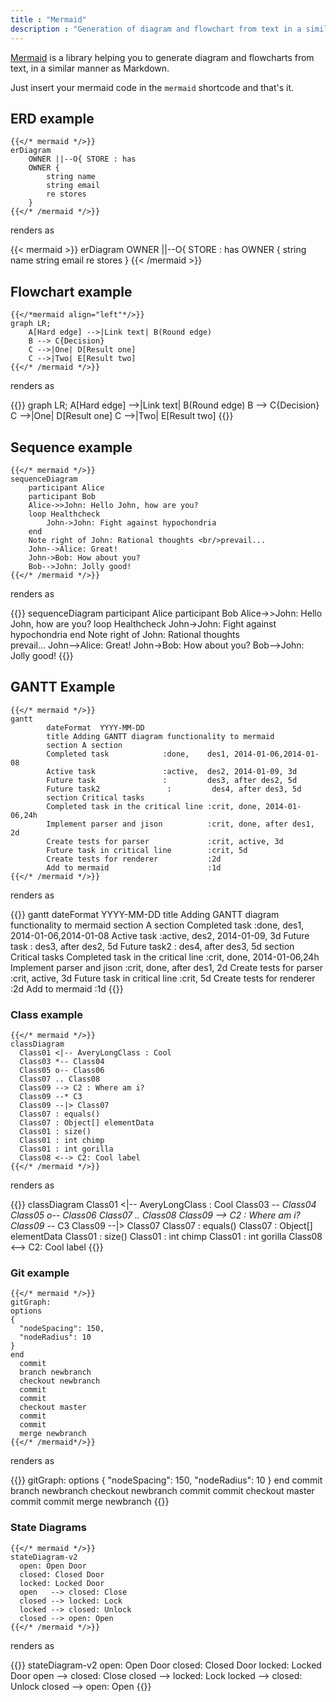 ```yaml
---
title : "Mermaid"
description : "Generation of diagram and flowchart from text in a similar manner as markdown"
---
```


[Mermaid](https://mermaidjs.github.io/) is a library helping you to generate diagram and flowcharts from text, in a similar manner as Markdown.

Just insert your mermaid code in the `mermaid` shortcode and that's it.

## ERD example

    {{</* mermaid */>}}
    erDiagram
        OWNER ||--O{ STORE : has
        OWNER {
            string name
            string email
            re stores
        }
    {{</* /mermaid */>}}


renders as

{{< mermaid >}}
erDiagram
    OWNER ||--O{ STORE : has
    OWNER {
        string name
        string email
        re stores
    }
{{< /mermaid >}}

## Flowchart example

    {{</*mermaid align="left"*/>}}
    graph LR;
        A[Hard edge] -->|Link text| B(Round edge)
        B --> C{Decision}
        C -->|One| D[Result one]
        C -->|Two| E[Result two]
    {{</* /mermaid */>}}

renders as

{{<mermaid align="left">}}
graph LR;
    A[Hard edge] -->|Link text| B(Round edge)
    B --> C{Decision}
    C -->|One| D[Result one]
    C -->|Two| E[Result two]
{{</mermaid>}}

## Sequence example

    {{</* mermaid */>}}
    sequenceDiagram
        participant Alice
        participant Bob
        Alice->>John: Hello John, how are you?
        loop Healthcheck
            John->John: Fight against hypochondria
        end
        Note right of John: Rational thoughts <br/>prevail...
        John-->Alice: Great!
        John->Bob: How about you?
        Bob-->John: Jolly good!
    {{</* /mermaid */>}}

renders as

{{<mermaid>}}
sequenceDiagram
    participant Alice
    participant Bob
    Alice->>John: Hello John, how are you?
    loop Healthcheck
        John->John: Fight against hypochondria
    end
    Note right of John: Rational thoughts <br/>prevail...
    John-->Alice: Great!
    John->Bob: How about you?
    Bob-->John: Jolly good!
{{</mermaid>}}

## GANTT Example

    {{</* mermaid */>}}
    gantt
            dateFormat  YYYY-MM-DD
            title Adding GANTT diagram functionality to mermaid
            section A section
            Completed task            :done,    des1, 2014-01-06,2014-01-08
            Active task               :active,  des2, 2014-01-09, 3d
            Future task               :         des3, after des2, 5d
            Future task2               :         des4, after des3, 5d
            section Critical tasks
            Completed task in the critical line :crit, done, 2014-01-06,24h
            Implement parser and jison          :crit, done, after des1, 2d
            Create tests for parser             :crit, active, 3d
            Future task in critical line        :crit, 5d
            Create tests for renderer           :2d
            Add to mermaid                      :1d
    {{</* /mermaid */>}}


renders as

{{<mermaid>}}
gantt
        dateFormat  YYYY-MM-DD
        title Adding GANTT diagram functionality to mermaid
        section A section
        Completed task            :done,    des1, 2014-01-06,2014-01-08
        Active task               :active,  des2, 2014-01-09, 3d
        Future task               :         des3, after des2, 5d
        Future task2               :         des4, after des3, 5d
        section Critical tasks
        Completed task in the critical line :crit, done, 2014-01-06,24h
        Implement parser and jison          :crit, done, after des1, 2d
        Create tests for parser             :crit, active, 3d
        Future task in critical line        :crit, 5d
        Create tests for renderer           :2d
        Add to mermaid                      :1d
{{</mermaid>}}


### Class example

    {{</* mermaid */>}}
    classDiagram
      Class01 <|-- AveryLongClass : Cool
      Class03 *-- Class04
      Class05 o-- Class06
      Class07 .. Class08
      Class09 --> C2 : Where am i?
      Class09 --* C3
      Class09 --|> Class07
      Class07 : equals()
      Class07 : Object[] elementData
      Class01 : size()
      Class01 : int chimp
      Class01 : int gorilla
      Class08 <--> C2: Cool label
    {{</* /mermaid */>}}

renders as


{{<mermaid>}}
classDiagram
  Class01 <|-- AveryLongClass : Cool
  Class03 *-- Class04
  Class05 o-- Class06
  Class07 .. Class08
  Class09 --> C2 : Where am i?
  Class09 --* C3
  Class09 --|> Class07
  Class07 : equals()
  Class07 : Object[] elementData
  Class01 : size()
  Class01 : int chimp
  Class01 : int gorilla
  Class08 <--> C2: Cool label
{{</mermaid>}}


### Git example

    {{</* mermaid */>}}
    gitGraph:
    options
    {
      "nodeSpacing": 150,
      "nodeRadius": 10
    }
    end
      commit
      branch newbranch
      checkout newbranch
      commit
      commit
      checkout master
      commit
      commit
      merge newbranch
    {{</* /mermaid*/>}}

renders as

{{<mermaid>}}
gitGraph:
options
{
  "nodeSpacing": 150,
  "nodeRadius": 10
}
end
  commit
  branch newbranch
  checkout newbranch
  commit
  commit
  checkout master
  commit
  commit
  merge newbranch
{{</mermaid>}}

### State Diagrams

    {{</* mermaid */>}}
    stateDiagram-v2
      open: Open Door
      closed: Closed Door
      locked: Locked Door
      open   --> closed: Close
      closed --> locked: Lock
      locked --> closed: Unlock
      closed --> open: Open
    {{</* /mermaid */>}}

renders as

{{<mermaid>}}
stateDiagram-v2
  open: Open Door
  closed: Closed Door
  locked: Locked Door
  open   --> closed: Close
  closed --> locked: Lock
  locked --> closed: Unlock
  closed --> open: Open
{{</mermaid>}}
